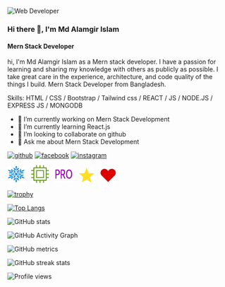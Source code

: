 ![Web Developer](https://res.cloudinary.com/practicaldev/image/fetch/s--rJN6sdTw--/c_imagga_scale,f_auto,fl_progressive,h_420,q_auto,w_1000/https://dev-to-uploads.s3.amazonaws.com/uploads/articles/tvbcrzn0z4lz201b7t3s.jpg)

### Hi there 👋, I'm Md Alamgir Islam 
#### Mern Stack Developer


hi, I'm Md Alamgir Islam as a Mern stack developer. I have a passion for learning and sharing my knowledge with others as publicly as possible. I take great care in the experience, architecture, and code quality of the things I build. Mern Stack Developer from Bangladesh.

Skills: HTML / CSS / Bootstrap / Tailwind css / REACT / JS / NODE.JS / EXPRESS JS / MONGODB

- 🔭 I’m currently working on Mern Stack Development 
- 🌱 I’m currently learning React.js 
- 👯 I’m looking to collaborate on github 
- 💬 Ask me about Mern Stack Development 


[<img src='https://cdn.jsdelivr.net/npm/simple-icons@3.0.1/icons/github.svg' alt='github' height='40'>](https://github.com/Alamgirislam420)  [<img src='https://cdn.jsdelivr.net/npm/simple-icons@3.0.1/icons/facebook.svg' alt='facebook' height='40'>](https://www.facebook.com/mdalamgirislama)  [<img src='https://cdn.jsdelivr.net/npm/simple-icons@3.0.1/icons/instagram.svg' alt='instagram' height='40'>](https://www.instagram.com/alamgirislaam/)  

<a href='https://archiveprogram.github.com/'><img src='https://raw.githubusercontent.com/acervenky/animated-github-badges/master/assets/acbadge.gif' width='40' height='40'></a> <a href='https://docs.github.com/en/developers'><img src='https://raw.githubusercontent.com/acervenky/animated-github-badges/master/assets/devbadge.gif' width='40' height='40'></a> <a href='https://github.com/pricing'><img src='https://raw.githubusercontent.com/acervenky/animated-github-badges/master/assets/pro.gif' width='40' height='40'></a> <a href='https://stars.github.com/'><img src='https://raw.githubusercontent.com/acervenky/animated-github-badges/master/assets/starbadge.gif' width='35' height='35'></a> <a href='https://docs.github.com/en/github/supporting-the-open-source-community-with-github-sponsors'><img src='https://raw.githubusercontent.com/acervenky/animated-github-badges/master/assets/sponsorbadge.gif' width='35' height='35'></a> 

[![trophy](https://github-profile-trophy.vercel.app/?username=Alamgirislam420)](https://github.com/ryo-ma/github-profile-trophy)

[![Top Langs](https://github-readme-stats.vercel.app/api/top-langs/?username=Alamgirislam420)](https://github.com/anuraghazra/github-readme-stats)

![GitHub stats](https://github-readme-stats.vercel.app/api?username=Alamgirislam420&show_icons=true&count_private=true)  

![GitHub Activity Graph](https://activity-graph.herokuapp.com/graph?username=Alamgirislam420)  

![GitHub metrics](https://metrics.lecoq.io/Alamgirislam420)  

![GitHub streak stats](https://streak-stats.demolab.com/?user=Alamgirislam420)  

![Profile views](https://gpvc.arturio.dev/Alamgirislam420)  
